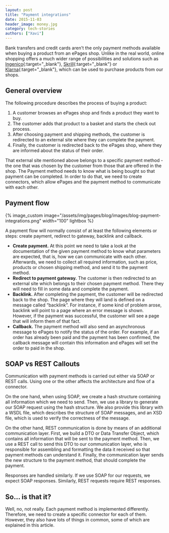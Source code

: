 ```yaml
---
layout: post
title: "Payment integrations"
date: 2015-11-03
header_image: money.jpg
category: tech-stories
authors: ["Xavi"]
---
```


Bank transfers and credit cards aren't the only payment methods available when buying a product from an ePages shop.
Unlike in the real world, online shopping offers a much wider range of possibilities and solutions such as [Ingenico](http://www.ingenico.com/){:target="_blank"}, [Skrill](https://www.skrill.com/en/){:target="_blank"} or [Klarna](https://www.klarna.com/us){:target="_blank"}, which can be used to purchase products from our shops.

## General overview

The following procedure describes the process of buying a product:

1. A customer browses an ePages shop and finds a product they want to buy.
2. The customer adds that product to a basket and starts the check out process.
3. After choosing payment and shipping methods, the customer is redirected to an external site where they can complete the payment.
4. Finally, the customer is redirected back to the ePages shop, where they are informed about the status of their order.

That external site mentioned above belongs to a specific payment method - the one that was chosen by the customer from those that are offered in the shop. The Payment method needs to know what is being bought so that payment can be completed.
In order to do that, we need to create connectors, which allow ePages and the payment method to communicate with each other.

## Payment flow

{% image_custom image="/assets/img/pages/blog/images/blog-payment-integrations.png" width="100" lightbox %}

A payment flow will normally consist of at least the following elements or steps: create payment, redirect to gateway, backlink and callback.

* **Create payment.**
At this point we need to take a look at the documentation of the given payment method to know what parameters are expected, that is, how we can communicate with each other.
Afterwards, we need to collect all required information, such as price, products or chosen shipping method, and send it to the payment method.
* **Redirect to payment gateway.**
The customer is then redirected to an external site which belongs to their chosen payment method.
There they will need to fill in some data and complete the payment.
* **Backlink.** After completing the payment, the customer will be redirected back to the shop.
The page where they will land is defined on a message called “backlink”.
For instance, if some kind of problem arose, backlink will point to a page where an error message is shown.
However, if the payment was successful, the customer will see a page that will inform them of that fact.
* **Callback.** The payment method will also send an asynchronous message to ePages to notify the status of the order.
For example, if an order has already been paid and the payment has been confirmed, the callback message will contain this information and ePages will set the order to paid in the shop.

## SOAP vs REST Callouts

Communication with payment methods is carried out either via SOAP or REST calls.
Using one or the other affects the architecture and flow of a connector.

On the one hand, when using SOAP, we create a hash structure containing all information which we need to send.
Then, we use a library to generate our SOAP request using the hash structure.
We also provide this library with a WSDL file, which describes the structure of SOAP messages, and an XSD file, which is used to verify the correctness of the message.

On the other hand, REST communication is done by means of an additional communication layer.
First, we build a DTO or Data Transfer Object, which contains all information that will be sent to the payment method.
Then, we use a REST call to send this DTO to our communication layer, who is responsible for assembling and formatting the data it received so that payment methods can understand it.
Finally, the communication layer sends the new structure to the payment method, that should complete the payment.

Responses are handled similarly. If we use SOAP for our requests, we expect SOAP responses.
Similarly, REST requests require REST responses.

## So... is that it?

Well, no, not really.
Each payment method is implemented differently.
Therefore, we need to create a specific connector for each of them.
However, they also have lots of things in common, some of which are explained in this article.
